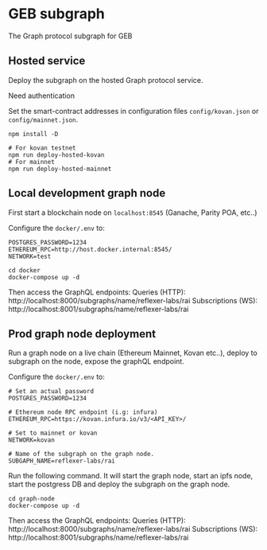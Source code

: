 # GEB subgraph

The Graph protocol subgraph for GEB

## Hosted service

Deploy the subgraph on the hosted Graph protocol service.

Need authentication

Set the smart-contract addresses in configuration files `config/kovan.json` or `config/mainnet.json`.

```
npm install -D

# For kovan testnet
npm run deploy-hosted-kovan
# For mainnet
npm run deploy-hosted-mainnet
```

## Local development graph node

First start a blockchain node on `localhost:8545` (Ganache, Parity POA, etc..)

Configure the `docker/.env` to:

```
POSTGRES_PASSWORD=1234
ETHEREUM_RPC=http://host.docker.internal:8545/
NETWORK=test
```

```
cd docker
docker-compose up -d
```

Then access the GraphQL endpoints:
Queries (HTTP): http://localhost:8000/subgraphs/name/reflexer-labs/rai
Subscriptions (WS): http://localhost:8001/subgraphs/name/reflexer-labs/rai

## Prod graph node deployment

Run a graph node on a live chain (Ethereum Mainnet, Kovan etc..), deploy to subgraph on the node, expose the graphQL endpoint.

Configure the `docker/.env` to:

```
# Set an actual password
POSTGRES_PASSWORD=1234

# Ethereum node RPC endpoint (i.g: infura)
ETHEREUM_RPC=https://kovan.infura.io/v3/<API_KEY>/

# Set to mainnet or kovan
NETWORK=kovan

# Name of the subgraph on the graph node.
SUBGAPH_NAME=reflexer-labs/rai

```

Run the following command. It will start the graph node, start an ipfs node, start the postgress DB and deploy the subgraph on the graph node.

```
cd graph-node
docker-compose up -d
```

Then access the GraphQL endpoints:
Queries (HTTP): http://localhost:8000/subgraphs/name/reflexer-labs/rai
Subscriptions (WS): http://localhost:8001/subgraphs/name/reflexer-labs/rai
